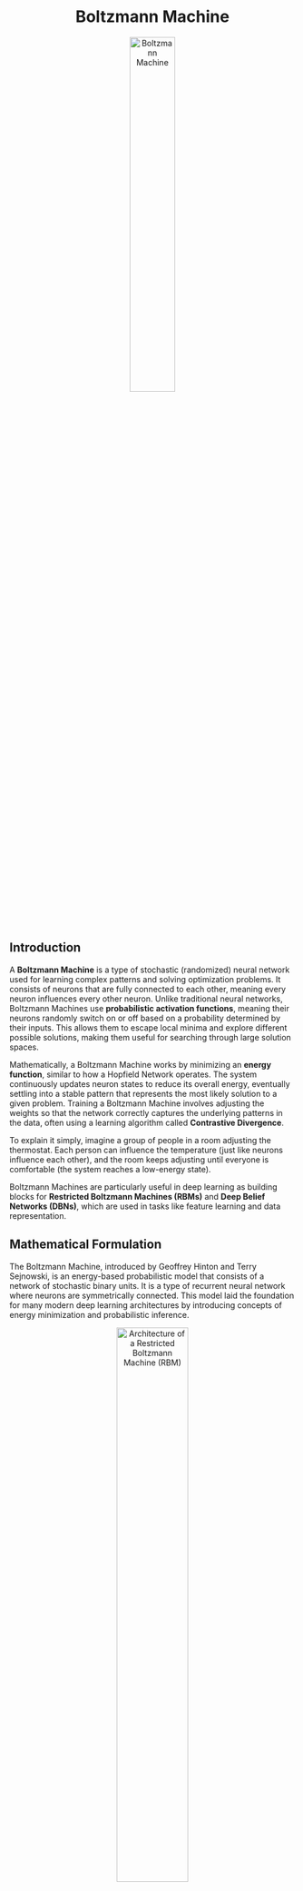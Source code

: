 <!-- Written by Alex Jenkins and Dr. Francesco Fedele for CEE4803/LMC4813 - (c) Georgia Tech, Spring 2025 -->

<div align="center">

# Boltzmann Machine

<img src="./Figures/RBM.png" alt="Boltzmann Machine" width="40%">

</div>

## Introduction
A **Boltzmann Machine** is a type of stochastic (randomized) neural network used for learning complex patterns and solving optimization problems. It consists of neurons that are fully connected to each other, meaning every neuron influences every other neuron. Unlike traditional neural networks, Boltzmann Machines use **probabilistic activation functions**, meaning their neurons randomly switch on or off based on a probability determined by their inputs. This allows them to escape local minima and explore different possible solutions, making them useful for searching through large solution spaces.

Mathematically, a Boltzmann Machine works by minimizing an **energy function**, similar to how a Hopfield Network operates. The system continuously updates neuron states to reduce its overall energy, eventually settling into a stable pattern that represents the most likely solution to a given problem. Training a Boltzmann Machine involves adjusting the weights so that the network correctly captures the underlying patterns in the data, often using a learning algorithm called **Contrastive Divergence**.

To explain it simply, imagine a group of people in a room adjusting the thermostat. Each person can influence the temperature (just like neurons influence each other), and the room keeps adjusting until everyone is comfortable (the system reaches a low-energy state). 

Boltzmann Machines are particularly useful in deep learning as building blocks for **Restricted Boltzmann Machines (RBMs)** and **Deep Belief Networks (DBNs)**, which are used in tasks like feature learning and data representation.

## Mathematical Formulation
The Boltzmann Machine, introduced by Geoffrey Hinton and Terry Sejnowski, is an energy-based probabilistic model that consists of a network of stochastic binary units. It is a type of recurrent neural network where neurons are symmetrically connected. This model laid the foundation for many modern deep learning architectures by introducing concepts of energy minimization and probabilistic inference.

<div align="center">

<img src="./Figures/boltzman.png" alt="Architecture of a Restricted Boltzmann Machine (RBM)" width="50%"> 

*Visible units (bottom) are connected to hidden units (top) via weights (dashed lines), with no intra-layer connections.*

</div>

## Energy-Based Formulation
A Boltzmann Machine defines a probability distribution over binary states $\mathbf{v}$ (visible units) and $\mathbf{h}$ (hidden units) using an energy function:

$$ E(\mathbf{v}, \mathbf{h}) = - \sum_{i,j} W_{ij} v_i h_j - \sum_i b_i v_i - \sum_j c_j h_j, $$

where:
- $$W_{ij}$$ are the weights between visible unit $$v_i$$ and hidden unit $$h_j$$,
- $$b_i$$ and $$c_j$$ are the biases for visible and hidden units, respectively.

The probability of a configuration $$(\mathbf{v}, \mathbf{h})$$ is given by the Boltzmann distribution:

$$ P(\mathbf{v}, \mathbf{h}) = \frac{e^{-E(\mathbf{v}, \mathbf{h}) / T}}{Z}, $$

where $$Z$$ is the partition function:

$$ Z = \sum_{\mathbf{v}, \mathbf{h}} e^{-E(\mathbf{v}, \mathbf{h}) / T}, $$

and $$T$$ is the temperature parameter. The temperature controls the stochasticity of the system: higher temperatures allow for more exploration, while lower temperatures lead to more deterministic behavior.

## Visible and Hidden Layers
The network consists of:
- **Visible Layer:** These units correspond to observed data, such as pixels in an image.
- **Hidden Layer:** These units capture higher-order correlations in the data.

A key aspect of learning is that hidden units encode useful features that are not directly observed in the data.

## Training with Contrastive Divergence (CD-1) and Metropolis Algorithm
Hinton proposed a training method called **Contrastive Divergence (CD-1)** to approximate gradient descent on the log-likelihood. CD-1 is a variant of the **Metropolis-Hastings algorithm**, a Markov Chain Monte Carlo (MCMC) method used to sample from complex probability distributions.

The objective of training a Boltzmann Machine is to maximize the log-likelihood of the observed data $$\mathbf{v}$$, which corresponds to minimizing the Kullback-Leibler (KL) divergence between the data distribution $$P_{\text{data}}(\mathbf{v})$$ and the model distribution $$P_{\text{model}}(\mathbf{v})$$. The log-likelihood for a given visible state $$\mathbf{v}$$ is:

$$ \log P(\mathbf{v}) = \log \left( \sum_{\mathbf{h}} P(\mathbf{v}, \mathbf{h}) \right) = \log \left( \sum_{\mathbf{h}} \frac{e^{-E(\mathbf{v}, \mathbf{h})}}{Z} \right), $$

where $$Z = \sum_{\mathbf{v}, \mathbf{h}} e^{-E(\mathbf{v}, \mathbf{h})}$$ (assuming $$T = 1$$ for simplicity).

The KL divergence quantifies the difference between the true data distribution and the model’s approximation:

$$ D_{KL}(P_{\text{data}} || P_{\text{model}}) = \sum_{\mathbf{v}} P_{\text{data}}(\mathbf{v}) \log \left( \frac{P_{\text{data}}(\mathbf{v})}{P_{\text{model}}(\mathbf{v})} \right), $$

Minimizing this divergence adjusts the model parameters $$W_{ij}$$, $$b_i$$, $$c_j$$ to make $$P_{\text{model}}(\mathbf{v})$$ closer to $$P_{\text{data}}(\mathbf{v})$$.

The gradient of the log-likelihood with respect to the weights $$W_{ij}$$ is:

$$ \frac{\partial \log P(\mathbf{v})}{\partial W_{ij}} = \langle v_i h_j \rangle_{data} - \langle v_i h_j \rangle_{model}, $$

where:
- $$\langle v_i h_j \rangle_{data}$$: Expectation over the training data distribution, clamping $$\mathbf{v}$$ to observed data.
- $$\langle v_i h_j \rangle_{model}$$: Expectation over the model's equilibrium distribution, requiring sampling over all configurations.

The update rule for weights is:

$$ \Delta W_{ij} = \eta (\langle v_i h_j \rangle_{data} - \langle v_i h_j \rangle_{model}), $$

where $$\eta$$ is the learning rate.

Computing $$\langle v_i h_j \rangle_{model}$$ exactly is intractable due to the partition function $$Z$$. CD-1 approximates this term using a single step of Gibbs sampling.

### Two Phases of CD-1 Training
Training with CD-1 involves alternating between two phases: the **prediction phase** and the **dreaming phase**.

#### Prediction Phase: Hidden State Given Visible State
In the **prediction phase**, the visible units $$\mathbf{v}$$ are clamped to the training data, and the hidden units $$\mathbf{h}$$ are sampled based on:

$$P(h_j = 1 | \mathbf{v}) = \sigma \left( \sum_i W_{ij} v_i + c_j \right),$$

where $$\sigma(x) = \frac{1}{1 + e^{-x}}$$ is the sigmoid function.

- **Process**: 
  1. Clamp $$\mathbf{v}$$ to a training example.
  2. Compute $$P(h_j = 1 | \mathbf{v})$$ for each hidden unit.
  3. Sample $$h_j \in \{0, 1\}$$ stochastically.
  4. Compute $$\langle v_i h_j \rangle_{data} = v_i h_j$$.

#### Dreaming Phase: Visible State Given Hidden State
In the **dreaming phase**, hidden units $$\mathbf{h}$$ from the prediction phase are used to sample reconstructed visible units $$\mathbf{v}'$$:

$$ P(v_i' = 1 | \mathbf{h}) = \sigma \left( \sum_j W_{ij} h_j + b_i \right). $$

- **Process**: 
  1. Use $$\mathbf{h}$$ from the prediction phase.
  2. Compute $$P(v_i' = 1 | \mathbf{h})$$ for each visible unit.
  3. Sample $$v_i' \in \{0, 1\}$$.
  4. Compute $$\langle v_i' h_j \rangle$$ as an approximation of $$\langle v_i h_j \rangle_{model}$$.

### CD-1 Formulas and Approximation
CD-1 approximates the gradient for weights and biases:
- **Positive Phase**: 
  $$\langle v_i h_j \rangle_{data} = v_i \cdot \sigma \left( \sum_i W_{ij} v_i + c_j \right),$$
  (or sampled $$h_j$$).
- **Negative Phase**: 
  $$\langle v_i' h_j \rangle_{model} \approx v_i' \cdot h_j,$$
  with $$v_i' = \sigma \left( \sum_j W_{ij} h_j + b_i \right)$$.

- **Weight Update**: 
  $$\Delta W_{ij} = \eta \left( \langle v_i h_j \rangle_{data} - \langle v_i' h_j \rangle_{model} \right).$$

- **Bias Updates**: 
  The gradients for biases are derived similarly:
  $$\frac{\partial \log P(\mathbf{v})}{\partial b_i} = v_i - \langle v_i \rangle_{model},$$
  $$\frac{\partial \log P(\mathbf{v})}{\partial c_j} = \langle h_j \rangle_{data} - \langle h_j \rangle_{model}.$$
  Using CD-1’s one-step approximation:
  $$\Delta b_i = \eta (v_i - v_i'),$$
  $$\Delta c_j = \eta (h_j - h_j'),$$
  where:
  - $$v_i$$: Clamped visible unit from the data.
  - $$v_i'$$: Reconstructed visible unit from the dreaming phase.
  - $$h_j$$: Sampled hidden unit from the prediction phase.
  - $$h_j'$$: Re-sampled hidden unit from $$P(h_j | \mathbf{v}')$$ (often $$h_j$$ is reused in CD-1 for simplicity).

- **Explanation**: 
  - For $$b_i$$, the update increases the bias if the data’s $$v_i = 1$$ more often than the model predicts $$v_i' $$, aligning the visible units with the training data.
  - For $$c_j$$, the update adjusts the hidden unit bias based on the difference between data-driven and model-driven activations, refining feature detection.
  - In CD-1, $$h_j'$$ is typically not re-sampled after one step, so $$\Delta c_j = \eta (h_j - h_j) = 0$$ unless additional sampling is performed, but the formula is included for completeness.

CD-1 uses one Gibbs step to approximate the model distribution efficiently.

### Annealing Strategy
An **annealing strategy** involves gradually decreasing the temperature $$T$$ during sampling or training. At high $$T$$, the Boltzmann distribution $$P(\mathbf{v}, \mathbf{h}) = \frac{e^{-E(\mathbf{v}, \mathbf{h}) / T}}{Z}$$ is flatter, encouraging exploration of diverse states. As $$T$$ decreases, the distribution sharpens, focusing on low-energy (high-probability) states:
- **Formula with Temperature**: 
  $$P(\mathbf{v}, \mathbf{h}; T) = \frac{e^{-E(\mathbf{v}, \mathbf{h}) / T}}{Z(T)}, \quad Z(T) = \sum_{\mathbf{v}, \mathbf{h}} e^{-E(\mathbf{v}, \mathbf{h}) / T}.$$
- **Process**: Start with a high $$T$$ (e.g., 10), reduce it (e.g., $$T \leftarrow T \cdot 0.9$$ each iteration or epoch, converging to $$T = 1$$ or lower.
- **Purpose**: Improves convergence by escaping local minima early and refining solutions later, commonly used in simulated annealing with MCMC methods like Metropolis-Hastings.

### Metropolis-Hastings Sampling for Image Generation
The Metropolis-Hastings algorithm, while related to Gibbs sampling, provides a general framework for generating samples from $$P(\mathbf{v}, \mathbf{h})$$. However, for Boltzmann Machines, classical **Gibbs sampling** is typically employed due to the conditional independence of units given the others. Here, we describe image generation using Gibbs sampling:

- **Gibbs Sampling Process**: Alternates between sampling visible and hidden units based on their conditional distributions:
  - $$P(h_j = 1 | \mathbf{v}) = \sigma \left( \sum_i W_{ij} v_i + c_j \right)$$,
  - $$P(v_i = 1 | \mathbf{h}) = \sigma \left( \sum_j W_{ij} h_j + b_i \right)$$.

- **Steps for Generating New Images**:
  1. **Initialization**: Start with a random visible vector $$\mathbf{v}^{(0)}$$ (e.g., binary noise for pixel values).
  2. **Sample Hidden Units**: For each hidden unit $$h_j$$, compute $$P(h_j = 1 | \mathbf{v}^{(0)})$$ and sample $$h_j^{(1)}$$ in $$[0, 1]$$.
  3. **Sample Visible Units**: For each visible unit $$v_i$$, compute $$P(v_i = 1 | \mathbf{h}^{(1)})$$ and sample $$v_i^{(1)}$$ in $$[0, 1]$$, updating $$\mathbf{v}^{(1)}$$.
  4. **Iterate**: Repeat steps 2–3 for $$k$$ iterations (e.g., $$k = 1000$$) to converge toward the equilibrium distribution $$P(\mathbf{v}, \mathbf{h})$$.
  5. **Output**: After sufficient iterations, $$\mathbf{v}^{(k)}$$ represents a generated image conforming to the learned distribution.

- **Explanation**: 
  - Each step conditions on the current state of the other layer, leveraging the bipartite structure of a Boltzmann Machine (if restricted) or full connectivity (if unrestricted).
  - The process explores the joint distribution, gradually refining $$\mathbf{v}$$ to resemble training data patterns (e.g., Van Gogh-like images).
  - Convergence is asymptotic; practical implementations use a finite $$k$$, often with annealing (decreasing $$T$$) to enhance sample quality.

Gibbs sampling is simpler than Metropolis-Hastings for Boltzmann Machines because it directly exploits the conditional distributions without needing a proposal distribution, making it efficient for image generation.

## Video Notes

### Video 1: Boltzmann Machine made simple
[![Watch the video](https://img.youtube.com/vi/CgA-O-iKmY8/0.jpg)](https://youtu.be/CgA-O-iKmY8)

